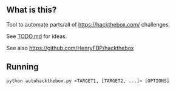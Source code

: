 ## What is this?

Tool to automate parts/all of <https://hackthebox.com/> challenges.

See [TODO.md](./TODO.md) for ideas.

See also <https://github.com/HenryFBP/hackthebox>

## Running

    python autohackthebox.py <TARGET1, [TARGET2, ...]> [OPTIONS]
